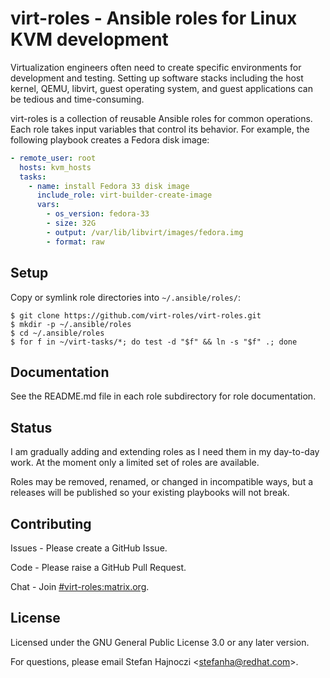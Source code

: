 # virt-roles - Ansible roles for Linux KVM development

Virtualization engineers often need to create specific environments for
development and testing. Setting up software stacks including the host kernel,
QEMU, libvirt, guest operating system, and guest applications can be tedious
and time-consuming.

virt-roles is a collection of reusable Ansible roles for common operations.
Each role takes input variables that control its behavior. For example, the
following playbook creates a Fedora disk image:

```yaml
- remote_user: root
  hosts: kvm_hosts
  tasks:
    - name: install Fedora 33 disk image
      include_role: virt-builder-create-image
      vars:
        - os_version: fedora-33
        - size: 32G
        - output: /var/lib/libvirt/images/fedora.img
        - format: raw
```

## Setup

Copy or symlink role directories into `~/.ansible/roles/`:

```shell
$ git clone https://github.com/virt-roles/virt-roles.git
$ mkdir -p ~/.ansible/roles
$ cd ~/.ansible/roles
$ for f in ~/virt-tasks/*; do test -d "$f" && ln -s "$f" .; done
```

## Documentation

See the README.md file in each role subdirectory for role documentation.

## Status

I am gradually adding and extending roles as I need them in my day-to-day work.
At the moment only a limited set of roles are available.

Roles may be removed, renamed, or changed in incompatible ways, but a releases
will be published so your existing playbooks will not break.

## Contributing

Issues - Please create a GitHub Issue.

Code - Please raise a GitHub Pull Request.

Chat - Join [#virt-roles:matrix.org](https://matrix.to/#/#virt-roles:matrix.org).

## License

Licensed under the GNU General Public License 3.0 or any later version.

For questions, please email Stefan Hajnoczi \<stefanha@redhat.com\>.

